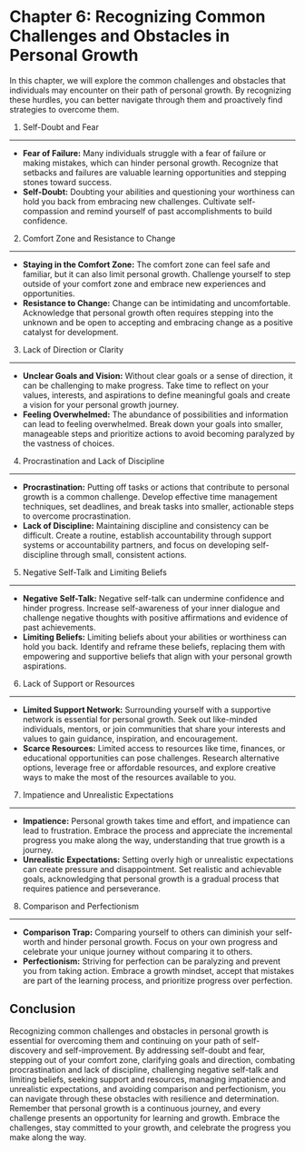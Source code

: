 Chapter 6: Recognizing Common Challenges and Obstacles in Personal Growth
=========================================================================

In this chapter, we will explore the common challenges and obstacles that individuals may encounter on their path of personal growth. By recognizing these hurdles, you can better navigate through them and proactively find strategies to overcome them.

1. Self-Doubt and Fear
----------------------

* **Fear of Failure:** Many individuals struggle with a fear of failure or making mistakes, which can hinder personal growth. Recognize that setbacks and failures are valuable learning opportunities and stepping stones toward success.
* **Self-Doubt:** Doubting your abilities and questioning your worthiness can hold you back from embracing new challenges. Cultivate self-compassion and remind yourself of past accomplishments to build confidence.

2. Comfort Zone and Resistance to Change
----------------------------------------

* **Staying in the Comfort Zone:** The comfort zone can feel safe and familiar, but it can also limit personal growth. Challenge yourself to step outside of your comfort zone and embrace new experiences and opportunities.
* **Resistance to Change:** Change can be intimidating and uncomfortable. Acknowledge that personal growth often requires stepping into the unknown and be open to accepting and embracing change as a positive catalyst for development.

3. Lack of Direction or Clarity
-------------------------------

* **Unclear Goals and Vision:** Without clear goals or a sense of direction, it can be challenging to make progress. Take time to reflect on your values, interests, and aspirations to define meaningful goals and create a vision for your personal growth journey.
* **Feeling Overwhelmed:** The abundance of possibilities and information can lead to feeling overwhelmed. Break down your goals into smaller, manageable steps and prioritize actions to avoid becoming paralyzed by the vastness of choices.

4. Procrastination and Lack of Discipline
-----------------------------------------

* **Procrastination:** Putting off tasks or actions that contribute to personal growth is a common challenge. Develop effective time management techniques, set deadlines, and break tasks into smaller, actionable steps to overcome procrastination.
* **Lack of Discipline:** Maintaining discipline and consistency can be difficult. Create a routine, establish accountability through support systems or accountability partners, and focus on developing self-discipline through small, consistent actions.

5. Negative Self-Talk and Limiting Beliefs
------------------------------------------

* **Negative Self-Talk:** Negative self-talk can undermine confidence and hinder progress. Increase self-awareness of your inner dialogue and challenge negative thoughts with positive affirmations and evidence of past achievements.
* **Limiting Beliefs:** Limiting beliefs about your abilities or worthiness can hold you back. Identify and reframe these beliefs, replacing them with empowering and supportive beliefs that align with your personal growth aspirations.

6. Lack of Support or Resources
-------------------------------

* **Limited Support Network:** Surrounding yourself with a supportive network is essential for personal growth. Seek out like-minded individuals, mentors, or join communities that share your interests and values to gain guidance, inspiration, and encouragement.
* **Scarce Resources:** Limited access to resources like time, finances, or educational opportunities can pose challenges. Research alternative options, leverage free or affordable resources, and explore creative ways to make the most of the resources available to you.

7. Impatience and Unrealistic Expectations
------------------------------------------

* **Impatience:** Personal growth takes time and effort, and impatience can lead to frustration. Embrace the process and appreciate the incremental progress you make along the way, understanding that true growth is a journey.
* **Unrealistic Expectations:** Setting overly high or unrealistic expectations can create pressure and disappointment. Set realistic and achievable goals, acknowledging that personal growth is a gradual process that requires patience and perseverance.

8. Comparison and Perfectionism
-------------------------------

* **Comparison Trap:** Comparing yourself to others can diminish your self-worth and hinder personal growth. Focus on your own progress and celebrate your unique journey without comparing it to others.
* **Perfectionism:** Striving for perfection can be paralyzing and prevent you from taking action. Embrace a growth mindset, accept that mistakes are part of the learning process, and prioritize progress over perfection.

Conclusion
----------

Recognizing common challenges and obstacles in personal growth is essential for overcoming them and continuing on your path of self-discovery and self-improvement. By addressing self-doubt and fear, stepping out of your comfort zone, clarifying goals and direction, combating procrastination and lack of discipline, challenging negative self-talk and limiting beliefs, seeking support and resources, managing impatience and unrealistic expectations, and avoiding comparison and perfectionism, you can navigate through these obstacles with resilience and determination. Remember that personal growth is a continuous journey, and every challenge presents an opportunity for learning and growth. Embrace the challenges, stay committed to your growth, and celebrate the progress you make along the way.
